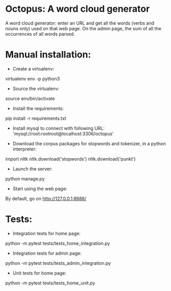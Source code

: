 # Octopus: A word cloud generator

A word cloud generator: enter an URL and get all the words (verbs and nouns only)
used on that web page. On the admin page, the sum of all the occurrences
of all words parsed.

# Manual installation:

- Create a virtualenv:

virtualenv env -p python3

- Source the virtualenv:

source env/bin/activate

- Install the requirements:

pip install -r requirements.txt

- Install mysql to connect with following URL:
'mysql://root:rootroot@localhost:3306/octopus'

- Download the corpus packages for stopwords and tokenizer, in a python interpreter:

import nltk
nltk.download('stopwords')
nltk.download('punkt')

- Launch the server:

python manage.py

- Start using the web page:

By default, go on http://127.0.0.1:8888/


# Tests:

- Integration tests for home page:

python -m pytest tests/tests_home_integration.py

- Integration tests for admin page:

python -m pytest tests/tests_admin_integration.py

- Unit tests for home page:

python -m pytest tests/tests_home_unit.py